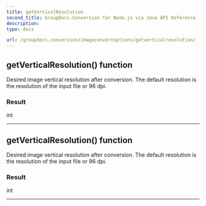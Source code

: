 ```yaml
---
title: getVerticalResolution
second_title: GroupDocs.Conversion for Node.js via Java API Reference
description: 
type: docs

url: /groupdocs.conversion/imageconvertoptions/getverticalresolution/
---
```


## getVerticalResolution()  function

 Desired image vertical resolution after conversion. The default resolution is the resolution of the input file or 96 dpi.
 

### Result
int


---


## getVerticalResolution()  function

 Desired image vertical resolution after conversion. The default resolution is the resolution of the input file or 96 dpi.
 

### Result
int


---


